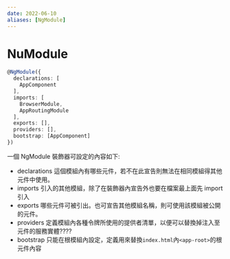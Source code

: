 ```yaml
---
date: 2022-06-10
aliases: [NgModule]
---
```


# NuModule

```ts
@NgModule({
  declarations: [
    AppComponent
  ],
  imports: [
    BrowserModule,
    AppRoutingModule
  ],
  exports: [],
  providers: [],
  bootstrap: [AppComponent]
})
```

一個 NgModule 裝飾器可設定的內容如下:

-   declarations
    這個模組內有哪些元件，若不在此宣告則無法在相同模組得其他元件中使用。
-   imports
    引入的其他模組，除了在裝飾器內宣告外也要在檔案最上面先 import 引入
-   exports
    哪些元件可被引出。也可宣告其他模組名稱，則可使用該模組被公開的元件。
-   providers
    定義模組內各種令牌所使用的提供者清單，以便可以替換掉注入至元件的服務實體????
-   bootstrap
    只能在根模組內設定，定義用來替換`index.html`內`<app-root>`的根元件內容
